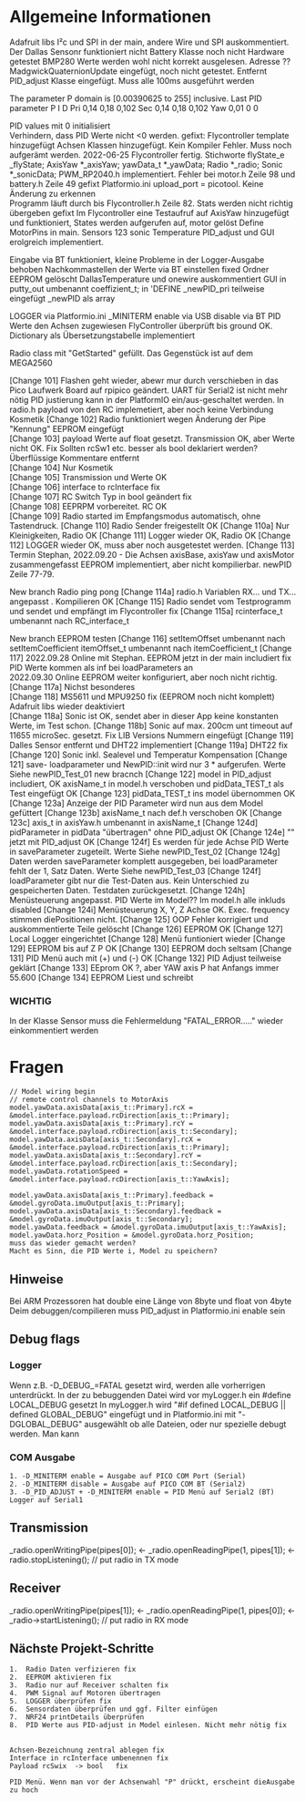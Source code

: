 # Allgemeine Informationen
Adafruit libs I²c und SPI in der main, andere Wire und SPI auskommentiert.
Der Dallas Sensonr funktioniert nicht
Battery Klasse noch nicht Hardware getestet
BMP280 Werte werden wohl nicht korrekt ausgelesen. Adresse ??
MadgwickQuaternionUpdate eingefügt, noch nicht getestet. Entfernt
PID_adjust Klasse eingefügt. Muss alle 100ms ausgeführt werden

The parameter P domain is [0.00390625 to 255] inclusive.
Last PID parameter
P		I		D
Pri		0,14	0,18	0,102
Sec		0,14	0,18	0,102
Yaw		0,01	0		0

PID values mit 0 initialisiert    
Verhindern, dass PID Werte nicht <0 werden. gefixt:
Flycontroller template hinzugefügt
Achsen Klassen hinzugefügt. Kein Kompiler Fehler. Muss noch aufgerämt werden.
2022-06-25 Flycontroller fertig. Stichworte
                flyState_e _flyState;
                AxisYaw *_axisYaw;
                yawData_t *_yawData;
                Radio *_radio;
                Sonic *_sonicData;
PWM_RP2040.h implementiert. Fehler bei motor.h Zeile 98  und battery.h Zeile 49   gefixt
Platformio.ini upload_port = picotool. Keine Änderung zu erkennen   
Programm läuft durch bis Flycontroller.h Zeile 82. Stats werden nicht richtig übergeben  gefixt 
Im Flycontroller eine Testaufruf auf AxisYaw hinzugefügt und funktioniert, States werden aufgerufen auf, motor gelöst
Define MotorPins in main.
                                            Sensors 123
                                            sonic Temperature
PID_adjust und GUI erolgreich implementiert. 

Eingabe via BT funktioniert, kleine Probleme in der Logger-Ausgabe behoben 
Nachkommastellen der Werte via BT einstellen fixed
Ordner EEPROM gelöscht
DallasTemperature und onewire auskommentiert
GUI in putty_out umbenannt
coeffizient_t; in 'DEFINE
_newPID_pri teilweise eingefügt
_newPID als array

LOGGER via Platformio.ini 
_MINITERM enable via USB disable via BT
PID Werte den Achsen zugewiesen
FlyController überprüft bis ground OK.
Dictionary als Übersetzungstabelle implementiert

Radio class mit "GetStarted" gefüllt. Das Gegenstück ist auf dem MEGA2560

[Change 101]	Flashen geht wieder, abewr mur durch verschieben in das Pico Laufwerk
				Board auf rpipico geändert. UART für Serial2 ist nicht mehr nötig
				PID justierung kann in der PlatformIO ein/aus-geschaltet werden.
				In radio.h payload von den RC implemetiert, aber noch keine Verbindung
				Kosmetik
[Change 102]	Radio funktioniert wegen Änderung der Pipe "Kennung"
				EEPROM eingefügt	
[Change 103]	payload Werte auf float gesetzt. Transmission OK, aber Werte nicht OK.  Fix
				Sollten rcSw1 etc. besser als bool deklariert werden?	
				Überflüssige Kommentare entfernt	
[Change 104]	Nur Kosmetik	
[Change 105]	Transmission und Werte OK	
[Change 106]	interface to rcInterface fix	
[Change 107]	RC Switch Typ in bool geändert fix	
[Change 108]	EEPRPM vorbereitet. RC OK	
[Change 109]	Radio started im Empfangsmodus automatisch, ohne Tastendruck.
[Change 110]	Radio Sender freigestellt OK
[Change 110a]	Nur Kleinigkeiten, Radio OK
[Change 111]	Logger wieder OK, Radio OK
[Change 112]	LOGGER wieder OK, muss aber noch ausgetestet werden.
[Change 113]	Termin Stephan, 2022.09.20 - Die Achsen axisBase, axisYaw und axisMotor zusammengefasst
				EEPROM implementiert, aber nicht kompilierbar. newPID Zeile 77-79.

New branch Radio ping pong
[Change 114a]	radio.h Variablen RX... und TX... angepasst	. Kompilieren OK
[Change 115]	Radio sendet vom Testprogramm und sendet und empfängt im Flycontroller fix
[Change 115a]	rcinterface_t umbenannt nach RC_interface_t

New branch EEPROM testen
[Change 116]	setItemOffset umbenannt nach setItemCoefficient
				itemOffset_t umbenannt nach itemCoefficient_t
[Change 117]	2022.09.28 Online mit Stephan. EEPROM jetzt in der main includiert fix
				PID Werte kommen als inf bei loadParameters an	
				2022.09.30 Online EEPROM weiter konfiguriert, aber noch nicht richtig.	
[Change 117a]	Nichst besonderes	
[Change 118]	MS5611 und MPU9250 fix (EEPROM noch nicht komplett)	
				Adafruit libs wieder deaktiviert	
[Change 118a]	Sonic ist OK, sendet aber in dieser App keine konstanten Werte, im Test schon.
[Change 118b]	Sonic auf max. 200cm unt timeout auf 11655 microSec. gesetzt.	Fix
				LIB Versions Nummern eingefügt
[Change 119]	Dalles Sensor entfernt und DHT22 implementiert
[Change 119a]	DHT22 fix
[Change 120]	Sonic inkl. Sealevel und Temperatur Kompensation
[Change 121]				save- loadparameter und NewPID::init wird nur 3 * aufgerufen. Werte Siehe newPID_Test_01
new bracnch
[Change 122]	model in PID_adjust includiert, OK
				axisName_t in model.h verschoben und pidData_TEST_t als Test eingefügt OK
[Change 123]	pidData_TEST_t ins model übernommen	OK	
[Change 123a]	Anzeige der PID Parameter wird nun aus dem Model gefüttert
[Change 123b]	axisName_t nach def.h verschoben OK
[Change 123c]   axis_t in axisYaw.h umbenannt in axisName_t
[Change 124d]	pidParameter in pidData "übertragen" ohne PID_adjust OK
[Change 124e]	"" jetzt mit PID_adjust OK
[Change 124f]	Es werden für jede Achse PID Werte in saveParameter zugeteilt. Werte Siehe newPID_Test_02
[Change 124g]	Daten werden saveParameter komplett ausgegeben, bei loadParameter fehlt der 1, Satz Daten.  Werte Siehe newPID_Test_03
[Change 124f]	loadParameter gibt nur die Test-Daten aus. Kein Unterschied zu gespeicherten Daten. Testdaten zurückgesetzt.
[Change 124h]	Menüsteuerung angepasst. PID Werte im Model?? Im model.h alle inkluds disabled
[Change 124i]	Menüsteuerung X, Y, Z Achse OK. Exec. frequency stimmen diePositionen nicht.
[Change 125]	OOP Fehler korrigiert und auskommentierte Teile gelöscht
[Change 126]	EEPROM OK
[Change 127]	Local Logger eingerichtet
[Change 128]	Menü funtioniert wieder
[Change 129]	EEPROM bis auf Z P OK
[Change 130]	EEPROM doch seltsam
[Change 131]	PID Menü auch mit (+) und (-) OK
[Change 132]	PID Adjust teilweise geklärt
[Change 133]	EEprom OK ?, aber YAW axis P hat Anfangs immer 55.600
[Change 134]	EEPROM Liest und schreibt
				

### **WICHTIG**
In der Klasse Sensor muss die Fehlermeldung "FATAL_ERROR....." wieder einkommentiert werden

# Fragen
    // Model wiring begin
	// remote control channels to MotorAxis
	model.yawData.axisData[axis_t::Primary].rcX = &model.interface.payload.rcDirection[axis_t::Primary];
	model.yawData.axisData[axis_t::Primary].rcY = &model.interface.payload.rcDirection[axis_t::Secondary];
	model.yawData.axisData[axis_t::Secondary].rcX = &model.interface.payload.rcDirection[axis_t::Primary];
	model.yawData.axisData[axis_t::Secondary].rcY = &model.interface.payload.rcDirection[axis_t::Secondary];
	model.yawData.rotationSpeed = &model.interface.payload.rcDirection[axis_t::YawAxis];

	model.yawData.axisData[axis_t::Primary].feedback = &model.gyroData.imuOutput[axis_t::Primary];
	model.yawData.axisData[axis_t::Secondary].feedback = &model.gyroData.imuOutput[axis_t::Secondary];
	model.yawData.feedback = &model.gyroData.imuOutput[axis_t::YawAxis];
	model.yawData.horz_Position = &model.gyroData.horz_Position;      
	muss das wieder gemacht werden?  
	Macht es Sinn, die PID Werte i, Model zu speichern?

## Hinweise
Bei ARM Prozessoren hat double eine Länge von 8byte und float von 4byte
Deim debuggen/compilieren muss PID_adjust in Platformio.ini enable sein

## Debug flags
### Logger
Wenn z.B. -D_DEBUG_=FATAL gesetzt wird, werden alle vorherrigen unterdrückt.
In der zu bebuggenden Datei wird vor myLogger.h ein #define LOCAL_DEBUG gesetzt
In myLogger.h wird "#if defined LOCAL_DEBUG || defined GLOBAL_DEBUG" eingefügt und in Platformio.ini mit 
"-DGLOBAL_DEBUG" ausgewählt ob alle Dateien, oder nur spezielle debugt werden.
Man kann 

### COM Ausgabe
	1. -D_MINITERM enable = Ausgabe auf PICO COM Port (Serial)
	2. -D_MINITERM disable = Ausgabe auf PICO COM BT (Serial2)
	3. -D_PID_ADJUST + -D_MINITERM enable = PID Menü auf Serial2 (BT) Logger auf Serial1

## Transmission
_radio.openWritingPipe(pipes[0]);  <-
_radio.openReadingPipe(1, pipes[1]);  <-
radio.stopListening(); // put radio in TX mode

## Receiver
_radio.openWritingPipe(pipes[1]);  <-
_radio.openReadingPipe(1, pipes[0]); <-
_radio->startListening(); // put radio in RX mode

## Nächste Projekt-Schritte
	1.	Radio Daten verfizieren fix
	2.	EEPROM aktivieren fix
	3.	Radio nur auf Receiver schalten fix
	4.	PWM Signal auf Motoren übertragen
	5.	LOGGER überprüfen fix
	6.	Sensordaten überprüfen und ggf. Filter einfügen
	7.	NRF24 printDetails überprüfen
	8.  PID Werte aus PID-adjust in Model einlesen. Nicht mehr nötig fix

##
 	Achsen-Bezeichnung zentral ablegen fix
	Interface in rcInterface umbenennen fix 
	Payload rcSwix	-> bool   fix   

	PID Menü. Wenn man vor der Achsenwahl "P" drückt, erscheint dieAusgabe zu hoch                                              
